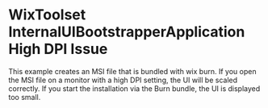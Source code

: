 # WixToolset InternalUIBootstrapperApplication High DPI Issue
This example creates an MSI file that is bundled with wix burn.
If you open the MSI file on a monitor with a high DPI setting, the UI will be scaled correctly.
If you start the installation via the Burn bundle, the UI is displayed too small.
